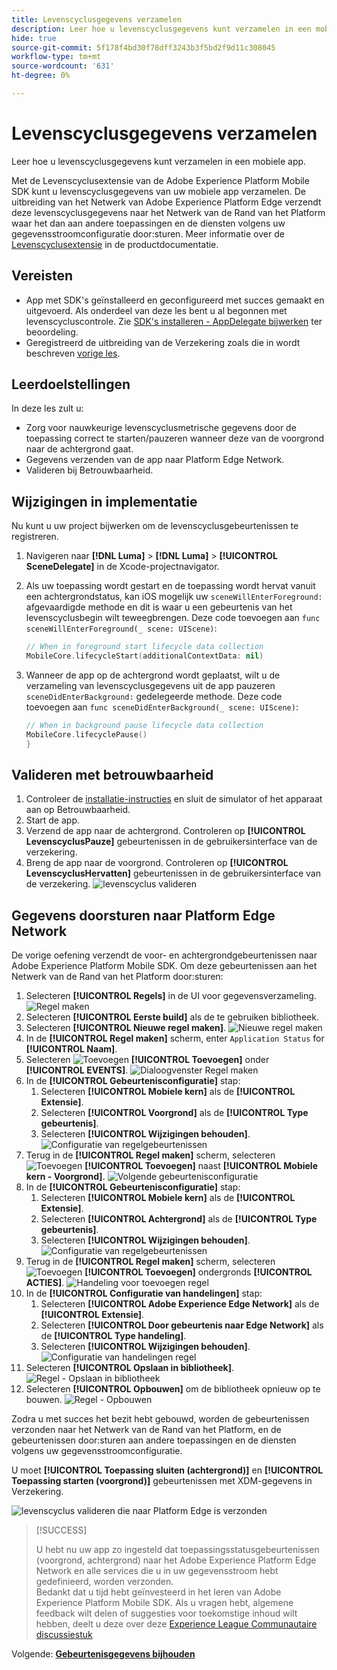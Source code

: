 ```yaml
---
title: Levenscyclusgegevens verzamelen
description: Leer hoe u levenscyclusgegevens kunt verzamelen in een mobiele app.
hide: true
source-git-commit: 5f178f4bd30f78dff3243b3f5bd2f9d11c308045
workflow-type: tm+mt
source-wordcount: '631'
ht-degree: 0%

---
```


# Levenscyclusgegevens verzamelen

Leer hoe u levenscyclusgegevens kunt verzamelen in een mobiele app.

Met de Levenscyclusextensie van de Adobe Experience Platform Mobile SDK kunt u levenscyclusgegevens van uw mobiele app verzamelen. De uitbreiding van het Netwerk van Adobe Experience Platform Edge verzendt deze levenscyclusgegevens naar het Netwerk van de Rand van het Platform waar het dan aan andere toepassingen en de diensten volgens uw gegevensstroomconfiguratie door:sturen. Meer informatie over de [Levenscyclusextensie](https://developer.adobe.com/client-sdks/documentation/lifecycle-for-edge-network/) in de productdocumentatie.


## Vereisten

* App met SDK&#39;s geïnstalleerd en geconfigureerd met succes gemaakt en uitgevoerd. Als onderdeel van deze les bent u al begonnen met levenscycluscontrole. Zie [SDK&#39;s installeren - AppDelegate bijwerken](install-sdks.md#update-appdelegate) ter beoordeling.
* Geregistreerd de uitbreiding van de Verzekering zoals die in wordt beschreven [vorige les](install-sdks.md).

## Leerdoelstellingen

In deze les zult u:

<!--
* Add lifecycle field group to the schema.
* -->
* Zorg voor nauwkeurige levenscyclusmetrische gegevens door de toepassing correct te starten/pauzeren wanneer deze van de voorgrond naar de achtergrond gaat.
* Gegevens verzenden van de app naar Platform Edge Network.
* Valideren bij Betrouwbaarheid.

<!--
## Add lifecycle field group to schema

The Consumer Experience Event field group you added in the [previous lesson](create-schema.md) already contains the lifecycle fields, so you can skip this step. If you don't use Consumer Experience Event field group in your own app, you can add the lifecycle fields by doing the following:

1. Navigate to the schema interface as described in the [previous lesson](create-schema.md).
1. Open the **Luma Mobile App Event Schema** schema and select **[!UICONTROL Add]** next to Field groups.
    ![select add](assets/lifecycle-add.png)
1. In the search bar, enter "lifecycle".
1. Select the checkbox next to **[!UICONTROL AEP Mobile Lifecycle Details]**.
1. Select **[!UICONTROL Add field groups]**.
    ![add field group](assets/lifecycle-lifecycle-field-group.png)
1. Select **[!UICONTROL Save]**.
    ![save](assets/lifecycle-lifecycle-save.png)
-->

## Wijzigingen in implementatie

Nu kunt u uw project bijwerken om de levenscyclusgebeurtenissen te registreren.

1. Navigeren naar **[!DNL Luma]** > **[!DNL Luma]** > **[!UICONTROL SceneDelegate]** in de Xcode-projectnavigator.

1. Als uw toepassing wordt gestart en de toepassing wordt hervat vanuit een achtergrondstatus, kan iOS mogelijk uw `sceneWillEnterForeground:` afgevaardigde methode en dit is waar u een gebeurtenis van het levenscyclusbegin wilt teweegbrengen. Deze code toevoegen aan `func sceneWillEnterForeground(_ scene: UIScene)`:

   ```swift
   // When in foreground start lifecycle data collection
   MobileCore.lifecycleStart(additionalContextData: nil)
   ```

1. Wanneer de app op de achtergrond wordt geplaatst, wilt u de verzameling van levenscyclusgegevens uit de app pauzeren `sceneDidEnterBackground:` gedelegeerde methode. Deze code toevoegen aan  `func sceneDidEnterBackground(_ scene: UIScene)`:

   ```swift
   // When in background pause lifecycle data collection
   MobileCore.lifecyclePause()
   }
   ```

## Valideren met betrouwbaarheid

1. Controleer de [installatie-instructies](assurance.md) en sluit de simulator of het apparaat aan op Betrouwbaarheid.
1. Start de app.
1. Verzend de app naar de achtergrond. Controleren op **[!UICONTROL LevenscyclusPauze]** gebeurtenissen in de gebruikersinterface van de verzekering.
1. Breng de app naar de voorgrond. Controleren op **[!UICONTROL LevenscyclusHervatten]** gebeurtenissen in de gebruikersinterface van de verzekering.
   ![levenscyclus valideren](assets/lifecycle-lifecycle-assurance.png)


## Gegevens doorsturen naar Platform Edge Network

De vorige oefening verzendt de voor- en achtergrondgebeurtenissen naar Adobe Experience Platform Mobile SDK. Om deze gebeurtenissen aan het Netwerk van de Rand van het Platform door:sturen:

1. Selecteren **[!UICONTROL Regels]** in de UI voor gegevensverzameling.
   ![Regel maken](assets/rule-create.png)
1. Selecteren **[!UICONTROL Eerste build]** als de te gebruiken bibliotheek.
1. Selecteren **[!UICONTROL Nieuwe regel maken]**.
   ![Nieuwe regel maken](assets/rules-create-new.png)
1. In de **[!UICONTROL Regel maken]** scherm, enter `Application Status` for **[!UICONTROL Naam]**.
1. Selecteren ![Toevoegen](https://spectrum.adobe.com/static/icons/workflow_18/Smock_AddCircle_18_N.svg) **[!UICONTROL Toevoegen]** onder **[!UICONTROL EVENTS]**.
   ![Dialoogvenster Regel maken](assets/rule-create-name.png)
1. In de **[!UICONTROL Gebeurtenisconfiguratie]** stap:
   1. Selecteren **[!UICONTROL Mobiele kern]** als de **[!UICONTROL Extensie]**.
   1. Selecteren **[!UICONTROL Voorgrond]** als de **[!UICONTROL Type gebeurtenis]**.
   1. Selecteren **[!UICONTROL Wijzigingen behouden]**.
      ![Configuratie van regelgebeurtenissen](assets/rule-event-configuration.png)
1. Terug in de **[!UICONTROL Regel maken]** scherm, selecteren ![Toevoegen](https://spectrum.adobe.com/static/icons/workflow_18/Smock_AddCircle_18_N.svg) **[!UICONTROL Toevoegen]** naast **[!UICONTROL Mobiele kern - Voorgrond]**.
   ![Volgende gebeurtenisconfiguratie](assets/rule-event-configuration-next.png)
1. In de **[!UICONTROL Gebeurtenisconfiguratie]** stap:
   1. Selecteren **[!UICONTROL Mobiele kern]** als de **[!UICONTROL Extensie]**.
   1. Selecteren **[!UICONTROL Achtergrond]** als de **[!UICONTROL Type gebeurtenis]**.
   1. Selecteren **[!UICONTROL Wijzigingen behouden]**.
      ![Configuratie van regelgebeurtenissen](assets/rule-event-configuration-background.png)
1. Terug in de **[!UICONTROL Regel maken]** scherm, selecteren ![Toevoegen](https://spectrum.adobe.com/static/icons/workflow_18/Smock_AddCircle_18_N.svg) **[!UICONTROL Toevoegen]** ondergronds **[!UICONTROL ACTIES]**.
   ![Handeling voor toevoegen regel](assets/rule-action-button.png)
1. In de **[!UICONTROL Configuratie van handelingen]** stap:
   1. Selecteren **[!UICONTROL Adobe Experience Edge Network]** als de **[!UICONTROL Extensie]**.
   1. Selecteren **[!UICONTROL Door gebeurtenis naar Edge Network]** als de **[!UICONTROL Type handeling]**.
   1. Selecteren **[!UICONTROL Wijzigingen behouden]**.
      ![Configuratie van handelingen regel](assets/rule-action-configuration.png)
1. Selecteren **[!UICONTROL Opslaan in bibliotheek]**.
   ![Regel - Opslaan in bibliotheek](assets/rule-save-to-library.png)
1. Selecteren **[!UICONTROL Opbouwen]** om de bibliotheek opnieuw op te bouwen.
   ![Regel - Opbouwen](assets/rule-build.png)

Zodra u met succes het bezit hebt gebouwd, worden de gebeurtenissen verzonden naar het Netwerk van de Rand van het Platform, en de gebeurtenissen door:sturen aan andere toepassingen en de diensten volgens uw gegevensstroomconfiguratie.

U moet **[!UICONTROL Toepassing sluiten (achtergrond)]** en **[!UICONTROL Toepassing starten (voorgrond)]** gebeurtenissen met XDM-gegevens in Verzekering.

![levenscyclus valideren die naar Platform Edge is verzonden](assets/lifecycle-edge-assurance.png)

>[!SUCCESS]
>
>U hebt nu uw app zo ingesteld dat toepassingsstatusgebeurtenissen (voorgrond, achtergrond) naar het Adobe Experience Platform Edge Network en alle services die u in uw gegevensstroom hebt gedefinieerd, worden verzonden.<br>Bedankt dat u tijd hebt geïnvesteerd in het leren van Adobe Experience Platform Mobile SDK. Als u vragen hebt, algemene feedback wilt delen of suggesties voor toekomstige inhoud wilt hebben, deelt u deze over deze [Experience League Communautaire discussiestuk](https://experienceleaguecommunities.adobe.com/t5/adobe-experience-platform-launch/tutorial-discussion-implement-adobe-experience-cloud-in-mobile/td-p/443796)

Volgende: **[Gebeurtenisgegevens bijhouden](events.md)**
